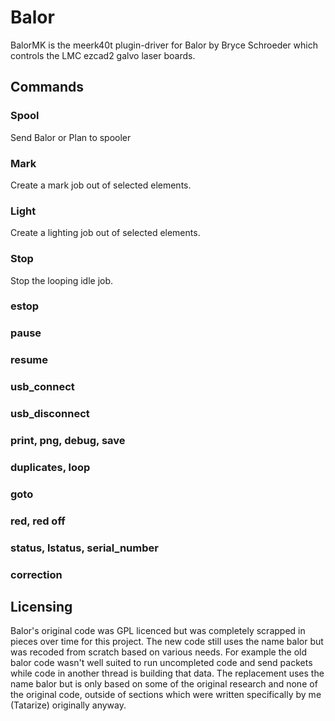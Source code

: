 # Balor

BalorMK is the meerk40t plugin-driver for Balor by Bryce Schroeder which controls the LMC ezcad2 galvo laser boards.

## Commands

### Spool

Send Balor or Plan to spooler

### Mark

Create a mark job out of selected elements.

### Light

Create a lighting job out of selected elements.

### Stop

Stop the looping idle job.

### estop 

### pause

### resume

### usb_connect

### usb_disconnect

### print, png, debug, save

### duplicates, loop

### goto

### red, red off

### status, lstatus, serial_number

### correction

## Licensing

Balor's original code was GPL licenced but was completely scrapped in pieces over time for this project. The new code still uses the name balor but was recoded from scratch based on various needs. For example the old balor code wasn't well suited to run uncompleted code and send packets while code in another thread is building that data. The replacement uses the name balor but is only based on some of the original research and none of the original code, outside of sections which were written specifically by me (Tatarize) originally anyway. 
